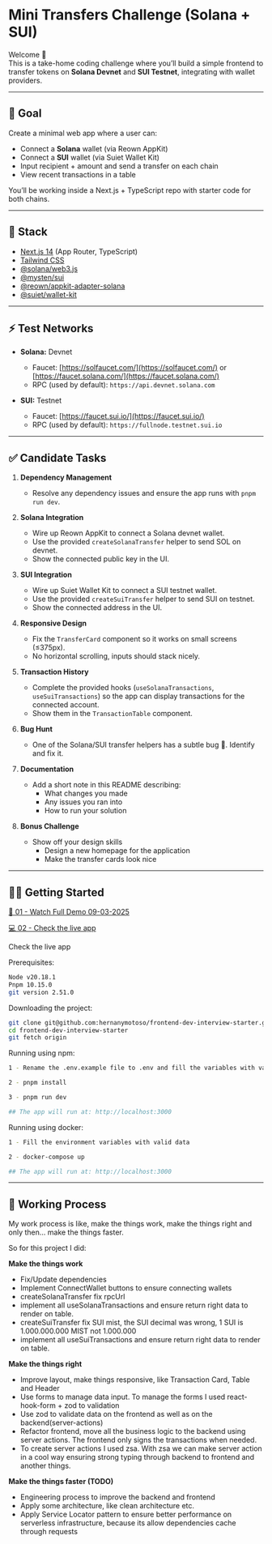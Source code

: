# Mini Transfers Challenge (Solana + SUI)

Welcome 👋  
This is a take-home coding challenge where you’ll build a simple frontend to transfer tokens on **Solana Devnet** and **SUI Testnet**, integrating with wallet providers.

---

## 🎯 Goal

Create a minimal web app where a user can:

- Connect a **Solana** wallet (via Reown AppKit)
- Connect a **SUI** wallet (via Suiet Wallet Kit)
- Input recipient + amount and send a transfer on each chain
- View recent transactions in a table

You’ll be working inside a Next.js + TypeScript repo with starter code for both chains.

---

## 🧰 Stack

- [Next.js 14](https://nextjs.org/) (App Router, TypeScript)
- [Tailwind CSS](https://tailwindcss.com/)
- [@solana/web3.js](https://solana-labs.github.io/solana-web3.js/)
- [@mysten/sui](https://www.npmjs.com/package/@mysten/sui)
- [@reown/appkit-adapter-solana](https://www.npmjs.com/package/@reown/appkit-adapter-solana)
- [@suiet/wallet-kit](https://kit.suiet.app/docs/QuickStart)

---

## ⚡️ Test Networks

- **Solana:** Devnet

  - Faucet: [https://solfaucet.com/](https://solfaucet.com/) or [https://faucet.solana.com/](https://faucet.solana.com/)
  - RPC (used by default): `https://api.devnet.solana.com`

- **SUI:** Testnet
  - Faucet: [https://faucet.sui.io/](https://faucet.sui.io/)
  - RPC (used by default): `https://fullnode.testnet.sui.io`

---

## ✅ Candidate Tasks

1. **Dependency Management**

   - Resolve any dependency issues and ensure the app runs with `pnpm run dev`.

2. **Solana Integration**

   - Wire up Reown AppKit to connect a Solana devnet wallet.
   - Use the provided `createSolanaTransfer` helper to send SOL on devnet.
   - Show the connected public key in the UI.

3. **SUI Integration**

   - Wire up Suiet Wallet Kit to connect a SUI testnet wallet.
   - Use the provided `createSuiTransfer` helper to send SUI on testnet.
   - Show the connected address in the UI.

4. **Responsive Design**

   - Fix the `TransferCard` component so it works on small screens (≤375px).
   - No horizontal scrolling, inputs should stack nicely.

5. **Transaction History**

   - Complete the provided hooks (`useSolanaTransactions`, `useSuiTransactions`) so the app can display transactions for the connected account.
   - Show them in the `TransactionTable` component.

6. **Bug Hunt**

   - One of the Solana/SUI transfer helpers has a subtle bug 🐞. Identify and fix it.

7. **Documentation**

   - Add a short note in this README describing:
     - What changes you made
     - Any issues you ran into
     - How to run your solution

8. **Bonus Challenge**
   - Show off your design skills
     - Design a new homepage for the application
     - Make the transfer cards look nice

---

## 🏃‍♀️ Getting Started

[🎥 01 - Watch Full Demo 09-03-2025](https://drive.google.com/file/d/1p5aKdyeIJ1pVze5Co_srZEhL1CGt8VjL/view?usp=sharing)

[💻 02 - Check the live app](https://frontend-dev-interview-starter.vercel.app)

Check the live app 

Prerequisites:

```bash
Node v20.18.1
Pnpm 10.15.0
git version 2.51.0
```

Downloading the project:

```bash
git clone git@github.com:hernanymotoso/frontend-dev-interview-starter.git
cd frontend-dev-interview-starter
git fetch origin
```

Running using npm:

```bash
1 - Rename the .env.example file to .env and fill the variables with valid data

2 - pnpm install

3 - pnpm run dev

## The app will run at: http://localhost:3000
```

Running using docker:

```bash
1 - Fill the environment variables with valid data

2 - docker-compose up

## The app will run at: http://localhost:3000
```

---

## 🧰 Working Process

My work process is like, make the things work, make the things right and only then... make the things faster.

So for this project I did:

**Make the things work**

- Fix/Update dependencies
- Implement ConnectWallet buttons to ensure connecting wallets
- createSolanaTransfer fix rpcUrl
- implement all useSolanaTransactions and ensure return right data to render on table.
- createSuiTransfer fix SUI mist, the SUI decimal was wrong, 1 SUI is 1.000.000.000 MIST not 1.000.000
- implement all useSuiTransactions and ensure return right data to render on table.

**Make the things right**

- Improve layout, make things responsive, like Transaction Card, Table and Header
- Use forms to manage data input. To manage the forms I used react-hook-form + zod to validation
- Use zod to validate data on the frontend as well as on the backend(server-actions)
- Refactor frontend, move all the business logic to the backend using server actions. The frontend only signs the transactions when needed.
- To create server actions I used zsa. With zsa we can make server action in a cool way ensuring strong typing through backend to frontend and another things.

**Make the things faster (TODO)**

- Engineering process to improve the backend and frontend
- Apply some architecture, like clean architecture etc.
- Apply Service Locator pattern to ensure better performance on serverless infrastructure, because its allow dependencies cache through requests
